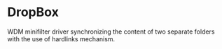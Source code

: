 # DropBox
WDM minifilter driver synchronizing the content of two separate folders with the use of hardlinks mechanism.
